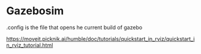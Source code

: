 # Gazebosim
.config is the file that opens he current build of gazebo

https://moveit.picknik.ai/humble/doc/tutorials/quickstart_in_rviz/quickstart_in_rviz_tutorial.html
